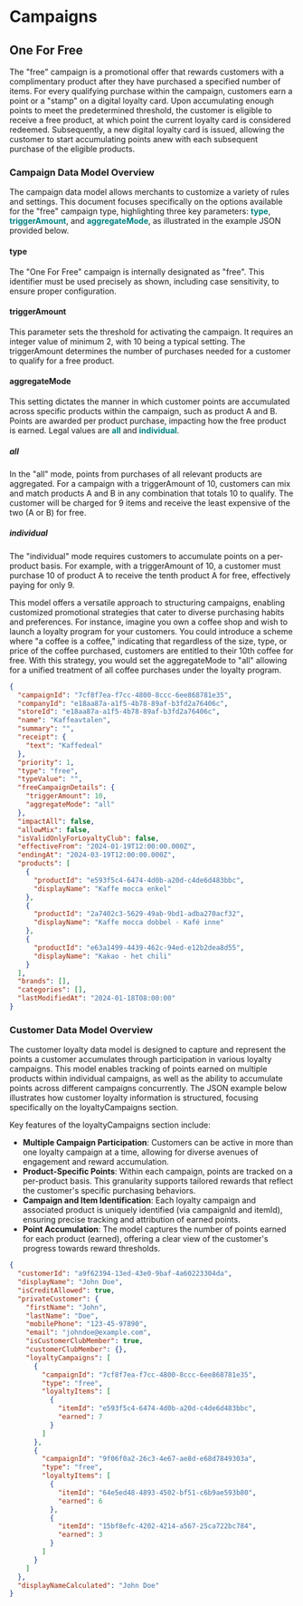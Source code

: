# Campaigns

## One For Free
The "free" campaign is a promotional offer that rewards customers with a complimentary product after they have purchased a specified number of items. For every qualifying purchase within the campaign, customers earn a point or a "stamp" on a digital loyalty card. Upon accumulating enough points to meet the predetermined threshold, the customer is eligible to receive a free product, at which point the current loyalty card is considered redeemed. Subsequently, a new digital loyalty card is issued, allowing the customer to start accumulating points anew with each subsequent purchase of the eligible products.

### Campaign Data Model Overview
The campaign data model allows merchants to customize a variety of rules and settings. This document focuses specifically on the options available for the "free" campaign type, highlighting three key parameters: <span style="color: teal;">**type**</span>, <span style="color: teal;">**triggerAmount**</span>, and <span style="color: teal;">**aggregateMode**</span>, as illustrated in the example JSON provided below.

#### type
The "One For Free" campaign is internally designated as "free". This identifier must be used precisely as shown, including case sensitivity, to ensure proper configuration.

#### triggerAmount
This parameter sets the threshold for activating the campaign. It requires an integer value of minimum 2, with 10 being a typical setting. The triggerAmount determines the number of purchases needed for a customer to qualify for a free product.

#### aggregateMode
This setting dictates the manner in which customer points are accumulated across specific products within the campaign, such as product A and B. Points are awarded per product purchase, impacting how the free product is earned.  Legal values are <span style="color: teal;">**all**</span> and <span style="color: teal;">**individual**</span>.

##### all
In the "all" mode, points from purchases of all relevant products are aggregated. For a campaign with a triggerAmount of 10, customers can mix and match products A and B in any combination that totals 10 to qualify. The customer will be charged for 9 items and receive the least expensive of the two (A or B) for free.

##### individual
The "individual" mode requires customers to accumulate points on a per-product basis. For example, with a triggerAmount of 10, a customer must purchase 10 of product A to receive the tenth product A for free, effectively paying for only 9.

This model offers a versatile approach to structuring campaigns, enabling customized promotional strategies that cater to diverse purchasing habits and preferences. For instance, imagine you own a coffee shop and wish to launch a loyalty program for your customers. You could introduce a scheme where "a coffee is a coffee," indicating that regardless of the size, type, or price of the coffee purchased, customers are entitled to their 10th coffee for free. With this strategy, you would set the aggregateMode to "all" allowing for a unified treatment of all coffee purchases under the loyalty program.

``` JSON title="Sample Campaign Data Model" hl_lines="11 13 14 15 16"
{
  "campaignId": "7cf8f7ea-f7cc-4800-8ccc-6ee868781e35",
  "companyId": "e18aa87a-a1f5-4b78-89af-b3fd2a76406c",
  "storeId": "e18aa87a-a1f5-4b78-89af-b3fd2a76406c",
  "name": "Kaffeavtalen",
  "summary": "",
  "receipt": {
    "text": "Kaffedeal"
  },
  "priority": 1,
  "type": "free",
  "typeValue": "",
  "freeCampaignDetails": {
    "triggerAmount": 10,
    "aggregateMode": "all"
  },
  "impactAll": false,
  "allowMix": false,
  "isValidOnlyForLoyaltyClub": false,
  "effectiveFrom": "2024-01-19T12:00:00.000Z",
  "endingAt": "2024-03-19T12:00:00.000Z",
  "products": [
    {
      "productId": "e593f5c4-6474-4d0b-a20d-c4de6d483bbc",
      "displayName": "Kaffe mocca enkel"
    },
    {
      "productId": "2a7402c3-5629-49ab-9bd1-adba270acf32",
      "displayName": "Kaffe mocca dobbel - Kafé inne"
    },
    {
      "productId": "e63a1499-4439-462c-94ed-e12b2dea8d55",
      "displayName": "Kakao - het chili"
    }
  ],
  "brands": [],
  "categories": [],
  "lastModifiedAt": "2024-01-18T08:00:00"
}
```
### Customer Data Model Overview
The customer loyalty data model is designed to capture and represent the points a customer accumulates through participation in various loyalty campaigns. This model enables tracking of points earned on multiple products within individual campaigns, as well as the ability to accumulate points across different campaigns concurrently. The JSON example below illustrates how customer loyalty information is structured, focusing specifically on the loyaltyCampaigns section.

Key features of the loyaltyCampaigns section include:

- **Multiple Campaign Participation**: Customers can be active in more than one loyalty campaign at a time, allowing for diverse avenues of engagement and reward accumulation.
- **Product-Specific Points**: Within each campaign, points are tracked on a per-product basis. This granularity supports tailored rewards that reflect the customer's specific purchasing behaviors.
- **Campaign and Item Identification**: Each loyalty campaign and associated product is uniquely identified (via campaignId and itemId), ensuring precise tracking and attribution of earned points.
- **Point Accumulation**: The model captures the number of points earned for each product (earned), offering a clear view of the customer's progress towards reward thresholds.

``` JSON title="Sample Customer Data Model" hl_lines="12-37"
{
  "customerId": "a9f62394-13ed-43e0-9baf-4a60223304da",
  "displayName": "John Doe",
  "isCreditAllowed": true,
  "privateCustomer": {
    "firstName": "John",
    "lastName": "Doe",
    "mobilePhone": "123-45-97890",
    "email": "johndoe@example.com",
    "isCustomerClubMember": true,
    "customerClubMember": {},
    "loyaltyCampaigns": [
      {
        "campaignId": "7cf8f7ea-f7cc-4800-8ccc-6ee868781e35",
        "type": "free",
        "loyaltyItems": [
          {
            "itemId": "e593f5c4-6474-4d0b-a20d-c4de6d483bbc",
            "earned": 7
          }
        ]
      },
      {
        "campaignId": "9f06f0a2-26c3-4e67-ae8d-e68d7849303a",
        "type": "free",
        "loyaltyItems": [
          {
            "itemId": "64e5ed48-4893-4502-bf51-c6b9ae593b80",
            "earned": 6
          },
          {
            "itemId": "15bf8efc-4202-4214-a567-25ca722bc784",
            "earned": 3
          }
        ]
      }
    ]
  },
  "displayNameCalculated": "John Doe"
}
```

